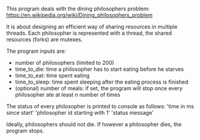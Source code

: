 This program deals with the dining philosophers problem: https://en.wikipedia.org/wiki/Dining_philosophers_problem

It is about designing an efficient way of sharing resources in multiple threads. Each philosopher is represented with
a thread, the shared resources (forks) are mutexes.

The program inputs are:

- number of philosophers (limited to 200)
- time_to_die: time a philosopher has to start eating before he starves
- time_to_eat: time spent eating
- time_to_sleep: time spent sleeping after the eating process is finished
- (optional) number of meals: if set, the program will stop once every philosopher ate at least n number of times

The status of every philosopher is printed to console as follows: 
'time in ms since start' 'philosopher id starting with 1' 'status message'

Ideally, philosophers should not die. If however a philosopher dies, the program stops.
